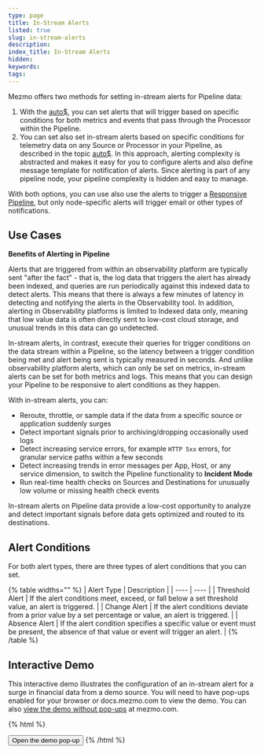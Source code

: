 ```yaml
---
type: page
title: In-Stream Alerts
listed: true
slug: in-stream-alerts
description: 
index_title: In-Stream Alerts
hidden: 
keywords: 
tags: 
---
```


Mezmo offers two methods for setting in-stream alerts for Pipeline data:

1. With the [auto$](/telemetry-pipelines/aggregate-processor),  you can set alerts that will trigger based on specific conditions for both metrics and events that pass through the Processor within the Pipeline. 
2. You can set also set in-stream alerts based on specific conditions for telemetry data on any Source or Processor in your Pipeline, as described in the topic [auto$](/telemetry-pipelines/set-in-stream-alerts). In this approach, alerting complexity is abstracted and makes it easy for you to configure alerts and also define message template for notification of alerts. Since alerting is part of any pipeline node, your pipeline complexity is hidden and easy to manage. 

With both options, you can use also use the alerts to trigger a [Responsive Pipeline](/telemetry-pipelines/configure-responsive-pipelines), but only node-specific alerts will trigger email or other types of notifications.

## Use Cases

**Benefits of Alerting in Pipeline**

Alerts that are triggered from within an observability platform are typically sent "after the fact" - that is, the log data that triggers the alert has already been indexed, and queries are run periodically against this indexed data to detect alerts. This means that there is always a few minutes of latency in detecting and notifying the alerts in the Observability tool. In addition, alerting in Observability platforms is limited to Indexed data only, meaning that low value data is often directly sent to low-cost cloud storage, and unusual trends in this data can go undetected.

In-stream alerts, in contrast, execute their queries for trigger conditions on the data stream within a Pipeline, so the latency between a trigger condition being met and alert being sent is typically measured in seconds. And unlike observability platform alerts, which can only be set on metrics,  in-stream alerts can be set for both metrics and logs. This means that you can design your Pipeline to be responsive to alert conditions as they happen. 

With in-stream alerts, you can:

- Reroute, throttle, or sample data if the data from a specific source or application suddenly surges
- Detect important signals prior to archiving/dropping occasionally used logs
- Detect increasing service errors, for example `HTTP 5xx` errors, for granular service paths within a few seconds
- Detect increasing trends in error messages per App, Host, or any service dimension,  to switch the Pipeline functionality to **Incident Mode**
- Run real-time health checks on Sources and Destinations for unusually low volume or missing health check events

In-stream alerts on Pipeline data provide a low-cost opportunity to analyze and detect important signals before data gets optimized and routed to its destinations.

## Alert Conditions

For both alert types, there are three types of alert conditions that you can set.

{% table widths="" %}
| Alert Type | Description | 
| ---- | ---- | 
| Threshold Alert | If the alert conditions meet, exceed, or fall below a set threshold value, an alert is triggered. | 
| Change Alert | If the alert conditions deviate from a prior value by a set percentage or value, an alert is triggered. | 
| Absence Alert | If the alert condition specifies a specific value or event must be present, the absence of that value or event will trigger an alert. | 
{% /table %}

## Interactive Demo

This interactive demo illustrates the configuration of an in-stream alert for a surge in financial data from a demo source. You will need to have pop-ups enabled for your browser or docs.mezmo.com to view the demo. You can also [view the demo without pop-ups](https://www.mezmo.com/demos/interactive-demo-in-stream-alerts) at mezmo.com.

{% html %}
<!-- To open the pop-up on clicking a button, add the following data-navattic attributes to an existing button on your page -->
<button data-navattic-open="https://capture.navattic.com/clz0byns1000109ia0c8x8vib" data-navattic-title="In-Stream Alerts">
  Open the demo pop-up
</button>
{% /html %}
